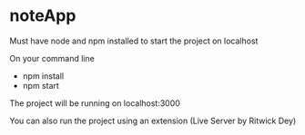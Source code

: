 # noteApp

Must have node and npm installed to start the project on localhost

On your command line
  - npm install
  - npm start

The project will be running on localhost:3000

You can also run the project using an extension (Live Server by Ritwick Dey)
